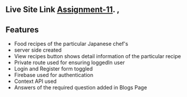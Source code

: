 ## Live Site Link [Assignment-11](https://charming-melomakarona-3b374c.netlify.app/). ,

## Features

- Food recipes of the particular Japanese chef's
- server side created
- View recipes button shows detail information of the particular recipe
- Private route used for ensuring loggedIn user
- Login and Register form toggled
- Firebase used for authentication
- Context API used
- Answers of the required question added in Blogs Page

